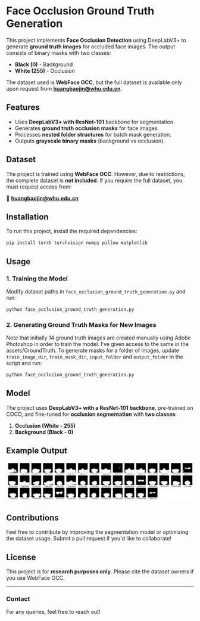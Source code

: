 # Face Occlusion Ground Truth Generation

This project implements **Face Occlusion Detection** using DeepLabV3+ to generate **ground truth images** for occluded face images. The output consists of binary masks with two classes:

- **Black (0)** - Background
- **White (255)** - Occlusion

The dataset used is **WebFace OCC**, but the full dataset is available only upon request from [**huangbaojin@whu.edu.cn**](mailto\:huangbaojin@whu.edu.cn).

## Features

- Uses **DeepLabV3+ with ResNet-101** backbone for segmentation.
- Generates **ground truth occlusion masks** for face images.
- Processes **nested folder structures** for batch mask generation.
- Outputs **grayscale binary masks** (background vs occlusion).

## Dataset

The project is trained using **WebFace OCC**. However, due to restrictions, the complete dataset is **not included**. If you require the full dataset, you must request access from:

📧 [**huangbaojin@whu.edu.cn**](mailto\:huangbaojin@whu.edu.cn)

## Installation

To run this project, install the required dependencies:

```bash
pip install torch torchvision numpy pillow matplotlib
```

## Usage

### 1. Training the Model

Modify dataset paths in `face_occlusion_ground_truth_generation.py` and run:

```bash
python face_occlusion_ground_truth_generation.py
```

### 2. Generating Ground Truth Masks for New Images

Note that initially 14 ground truth images are created manually using Adobe Photoshop in order to train the model. I've given access to the same in the assets/GroundTruth. 
To generate masks for a folder of images, update `train_image_dir`, `train_mask_dir`, `input_folder` and `output_folder` in the script and run:

```bash
python face_occlusion_ground_truth_generation.py
```

## Model

The project uses **DeepLabV3+ with a ResNet-101 backbone**, pre-trained on COCO, and fine-tuned for **occlusion segmentation** with **two classes**:

1. **Occlusion (White - 255)**
2. **Background (Black - 0)**

## Example Output

![alt text](https://github.com/Preksha2135/Face-Occlusion-Ground-Truth-Generation/blob/main/output.jpg?raw=true)

## Contributions

Feel free to contribute by improving the segmentation model or optimizing the dataset usage. Submit a pull request if you'd like to collaborate!

## License

This project is for **research purposes only**. Please cite the dataset owners if you use WebFace OCC.

---

### Contact

For any queries, feel free to reach out!

